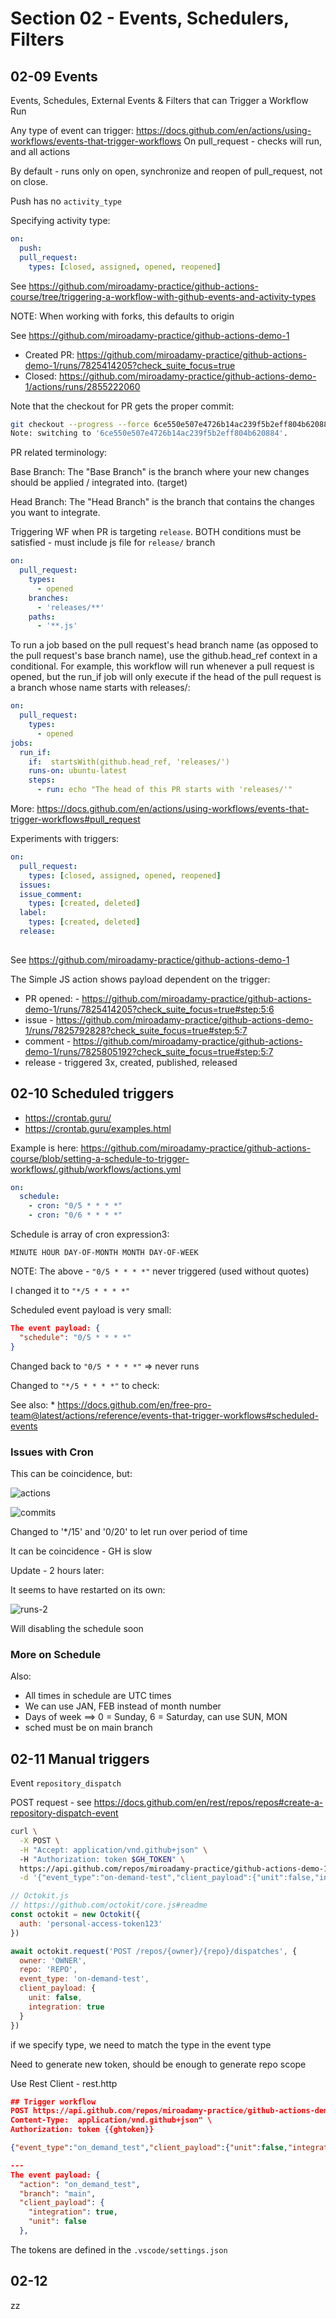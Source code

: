 # Section 02 - Events, Schedulers, Filters

## 02-09 Events

Events, Schedules, External Events & Filters that can Trigger a Workflow Run

Any type of event can trigger: <https://docs.github.com/en/actions/using-workflows/events-that-trigger-workflows>
On pull_request - checks will run, and all actions

By default - runs only on open, synchronize and reopen of pull_request, not on close.

Push has no `activity_type`

Specifying activity type:

```yaml
on: 
  push:
  pull_request:
    types: [closed, assigned, opened, reopened]

```

See <https://github.com/miroadamy-practice/github-actions-course/tree/triggering-a-workflow-with-github-events-and-activity-types>

NOTE: When working with forks, this defaults to origin

See <https://github.com/miroadamy-practice/github-actions-demo-1>

* Created PR: <https://github.com/miroadamy-practice/github-actions-demo-1/runs/7825414205?check_suite_focus=true>
* Closed: <https://github.com/miroadamy-practice/github-actions-demo-1/actions/runs/2855222060>

Note that the checkout for PR gets the proper commit:

```sh
git checkout --progress --force 6ce550e507e4726b14ac239f5b2eff804b620884
Note: switching to '6ce550e507e4726b14ac239f5b2eff804b620884'.

```

PR related terminology:

Base Branch: The "Base Branch" is the branch where your new changes should be applied / integrated into. (target)

Head Branch: The "Head Branch" is the branch that contains the changes you want to integrate.

Triggering WF when PR is targeting `release`. BOTH conditions must be satisfied - must include js file for `release/` branch

```yaml
on:
  pull_request:
    types:
      - opened
    branches:
      - 'releases/**'
    paths:
      - '**.js'
```

To run a job based on the pull request's head branch name (as opposed to the pull request's base branch name), use the github.head_ref context in a conditional. For example, this workflow will run whenever a pull request is opened, but the run_if job will only execute if the head of the pull request is a branch whose name starts with releases/:

```yaml
on:
  pull_request:
    types:
      - opened
jobs:
  run_if:
    if:  startsWith(github.head_ref, 'releases/')
    runs-on: ubuntu-latest
    steps:
      - run: echo "The head of this PR starts with 'releases/'"
```

More: <https://docs.github.com/en/actions/using-workflows/events-that-trigger-workflows#pull_request>

Experiments with triggers:

```yaml
on: 
  pull_request:
    types: [closed, assigned, opened, reopened]
  issues:
  issue_comment:
    types: [created, deleted]
  label:
    types: [created, deleted]
  release:
  
```

See <https://github.com/miroadamy-practice/github-actions-demo-1>

The Simple JS action shows payload dependent on the trigger:

* PR opened: - <https://github.com/miroadamy-practice/github-actions-demo-1/runs/7825414205?check_suite_focus=true#step:5:6>
* issue - <https://github.com/miroadamy-practice/github-actions-demo-1/runs/7825792828?check_suite_focus=true#step:5:7>
* comment - <https://github.com/miroadamy-practice/github-actions-demo-1/runs/7825805192?check_suite_focus=true#step:5:7>
* release - triggered 3x, created, published, released

## 02-10 Scheduled triggers

* <https://crontab.guru/>
* <https://crontab.guru/examples.html>

Example is here: <https://github.com/miroadamy-practice/github-actions-course/blob/setting-a-schedule-to-trigger-workflows/.github/workflows/actions.yml>

```yaml
on:
  schedule:
    - cron: "0/5 * * * *"
    - cron: "0/6 * * * *" 
```

Schedule is array of cron expression3:

`MINUTE HOUR DAY-OF-MONTH MONTH DAY-OF-WEEK`

NOTE: The above - `"0/5 * * * *"` never triggered (used without quotes)

I changed it to `"*/5 * * * *"`

Scheduled event payload is very small:

```json
The event payload: {
  "schedule": "0/5 * * * *"
}
```

Changed back to `"0/5 * * * *"` => never runs

Changed to `"*/5 * * * *"` to check:

See also:
    * <https://docs.github.com/en/free-pro-team@latest/actions/reference/events-that-trigger-workflows#scheduled-events>

### Issues with Cron

This can be coincidence, but:

![actions](./img/sched-runs-1.png)

![commits](./img/sched-commits.png)

Changed to '*/15' and '0/20' to let run over period of time

It can be coincidence - GH is slow

Update - 2 hours later:

It seems to have restarted on its own:

![runs-2](./img/sched-runs-2.png)

Will disabling the schedule soon

### More on Schedule

Also:

* All times in schedule are UTC times
* We can use JAN, FEB instead of month number
* Days of week ==> 0 = Sunday, 6 = Saturday, can use SUN, MON
* sched must be on main branch

## 02-11 Manual triggers

Event `repository_dispatch`

POST request - see <https://docs.github.com/en/rest/repos/repos#create-a-repository-dispatch-event>

```sh
curl \
  -X POST \
  -H "Accept: application/vnd.github+json" \ 
  -H "Authorization: token $GH_TOKEN" \
  https://api.github.com/repos/miroadamy-practice/github-actions-demo-1/dispatches \
  -d '{"event_type":"on-demand-test","client_payload":{"unit":false,"integration":true}}'
```

```js
// Octokit.js
// https://github.com/octokit/core.js#readme
const octokit = new Octokit({
  auth: 'personal-access-token123'
})

await octokit.request('POST /repos/{owner}/{repo}/dispatches', {
  owner: 'OWNER',
  repo: 'REPO',
  event_type: 'on-demand-test',
  client_payload: {
    unit: false,
    integration: true
  }
})
```

if we specify type, we need to match the type in the event type

Need to generate new token, should be enough to generate repo scope

Use Rest Client - rest.http

```json
## Trigger workflow
POST https://api.github.com/repos/miroadamy-practice/github-actions-demo-1/dispatches
Content-Type:  application/vnd.github+json" \ 
Authorization: token {{ghtoken}}

{"event_type":"on_demand_test","client_payload":{"unit":false,"integration":true}}

---
The event payload: {
  "action": "on_demand_test",
  "branch": "main",
  "client_payload": {
    "integration": true,
    "unit": false
  },
```

The tokens are defined in the `.vscode/settings.json`

## 02-12

zz